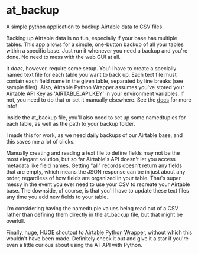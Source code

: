 # at_backup
 A simple python application to backup Airtable data to CSV files.
 
 Backing up Airtable data is no fun, especially if your base has multiple tables. This app allows for a simple, 
 one-button backup of all your tables within a specific base. Just run it whenever you need a backup and you're done. 
 No need to mess with the web GUI at all.
 
 It *does*, however, require some setup. You'll have to create a specially named text file for each table you want to 
 back up. Each text file must contain each field name in the given table, separated by line breaks (see sample files). 
 Also, Airtable Python Wrapper assumes you've stored your Airtable API Key as 'AIRTABLE_API_KEY' in your environment 
 variables. If not, you need to do that or set it manually elsewhere. See the 
 [docs](https://airtable-python-wrapper.readthedocs.io/en/master/authentication.html) for more info!
 
 Inside the at_backup file, you'll also need to set up some namedtuples for each table, as well as the path to your 
 backup folder.
 
 I made this for work, as we need daily backups of our Airtable base, and this saves me a lot of clicks.

 Manually creating and reading a text file to define fields may not be the most elegant solution, but so far 
 Airtable's API doesn't let you access metadata like field names. Getting "all" records doesn't return any fields that 
 are empty, which means the JSON response can be in just about any order, regardless of how fields are organized in 
 your table. That's super messy in the event you ever need to use your CSV to recreate your Airtable base. The downside, 
 of course, is that you'll have to update these text files any time you add new fields to your table.
 
 I'm considering having the namedtuple values being read out of a CSV rather than defining them directly in the
 at_backup file, but that might be overkill.
 
 Finally, huge, HUGE shoutout to [Airtable Python Wrapper](https://github.com/gtalarico/airtable-python-wrapper), 
 without which this wouldn't have been made. Definitely check it out and give it a star if you're even a little curious 
 about using the AT API with Python.



